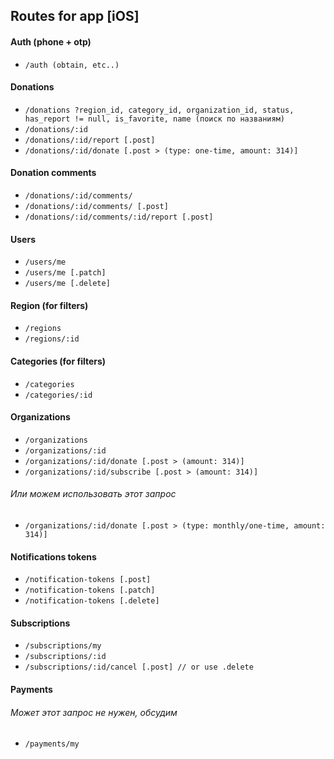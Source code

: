 ## Routes for app [iOS]

#### Auth (phone + otp)
- ``/auth (obtain, etc..)``

#### Donations
- ``/donations ?region_id, category_id, organization_id, status, has_report != null, is_favorite, name (поиск по названиям)``
- ``/donations/:id``
- ``/donations/:id/report [.post]``
- ``/donations/:id/donate [.post > (type: one-time, amount: 314)]``

#### Donation comments
- ``/donations/:id/comments/``
- ``/donations/:id/comments/ [.post]``
- ``/donations/:id/comments/:id/report [.post]``

#### Users
- ``/users/me``
- ``/users/me [.patch]``
- ``/users/me [.delete]``

#### Region (for filters)
- ``/regions``
- ``/regions/:id``

#### Categories (for filters)
- ``/categories``
- ``/categories/:id``

#### Organizations
- ``/organizations``
- ``/organizations/:id``
- ``/organizations/:id/donate [.post > (amount: 314)]``
- ``/organizations/:id/subscribe [.post > (amount: 314)]``

###### Или можем использовать этот запрос
- ``/organizations/:id/donate [.post > (type: monthly/one-time, amount: 314)]``

#### Notifications tokens
- ``/notification-tokens [.post]``
- ``/notification-tokens [.patch]``
- ``/notification-tokens [.delete]``

#### Subscriptions
- ``/subscriptions/my``
- ``/subscriptions/:id``
- ``/subscriptions/:id/cancel [.post] // or use .delete``

#### Payments
###### Может этот запрос не нужен, обсудим
- ``/payments/my ``
